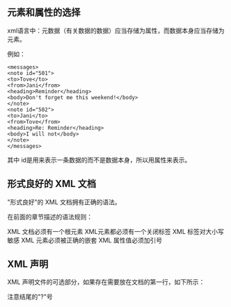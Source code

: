 ## 元素和属性的选择
xml语言中：元数据（有关数据的数据）应当存储为属性，而数据本身应当存储为元素。

例如：
```
<messages>
<note id="501">
<to>Tove</to>
<from>Jani</from>
<heading>Reminder</heading>
<body>Don't forget me this weekend!</body>
</note>
<note id="502">
<to>Jani</to>
<from>Tove</from>
<heading>Re: Reminder</heading>
<body>I will not</body>
</note>
</messages>
```

其中 id是用来表示一条数据的而不是数据本身，所以用属性来表示。

## 形式良好的 XML 文档
"形式良好"的 XML 文档拥有正确的语法。

在前面的章节描述的语法规则：

XML 文档必须有一个根元素
XML元素都必须有一个关闭标签
XML 标签对大小写敏感
XML 元素必须被正确的嵌套
XML 属性值必须加引号

## XML 声明
XML 声明文件的可选部分，如果存在需要放在文档的第一行，如下所示：

<?xml version="1.0" encoding="utf-8"?>   注意结尾的"?"号

